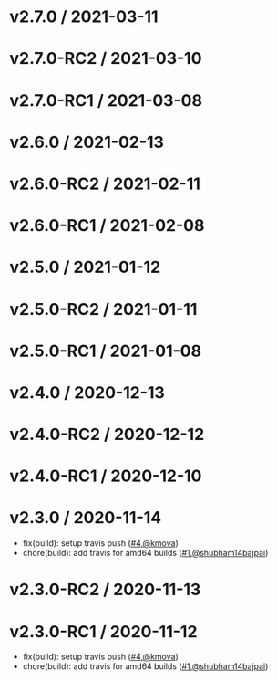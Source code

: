v2.7.0 / 2021-03-11
========================


v2.7.0-RC2 / 2021-03-10
========================


v2.7.0-RC1 / 2021-03-08
========================

v2.6.0 / 2021-02-13
========================


v2.6.0-RC2 / 2021-02-11
========================


v2.6.0-RC1 / 2021-02-08
========================


v2.5.0 / 2021-01-12
========================


v2.5.0-RC2 / 2021-01-11
========================


v2.5.0-RC1 / 2021-01-08
========================


v2.4.0 / 2020-12-13
========================


v2.4.0-RC2 / 2020-12-12
========================


v2.4.0-RC1 / 2020-12-10
========================


v2.3.0 / 2020-11-14
========================
* fix(build): setup travis push  ([#4](https://github.com/openebs/m-exporter/pull/4),[@kmova](https://github.com/kmova))
* chore(build): add travis for amd64 builds  ([#1](https://github.com/openebs/m-exporter/pull/1),[@shubham14bajpai](https://github.com/shubham14bajpai))


v2.3.0-RC2 / 2020-11-13
========================


v2.3.0-RC1 / 2020-11-12
========================
* fix(build): setup travis push  ([#4](https://github.com/openebs/m-exporter/pull/4),[@kmova](https://github.com/kmova))
* chore(build): add travis for amd64 builds  ([#1](https://github.com/openebs/m-exporter/pull/1),[@shubham14bajpai](https://github.com/shubham14bajpai))
